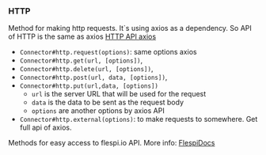 ### HTTP
Method for making http requests. It`s using axios as a dependency. So API of HTTP is the same as axios [HTTP API axios](https://github.com/axios/axios)
* `Connector#http.request(options)`: same options axios
* `Connector#http.get(url, [options])`,
* `Connector#http.delete(url, [options])`,
* `Connector#http.post(url, data, [options])`,
* `Connector#http.put(url,data, [options])`
    * `url` is the server URL that will be used for the request
    * `data` is the data to be sent as the request body
    * `options` are another options by axios API
* `Connector#http.external(options)`: to make requests to somewhere. Get full api of axios.

Methods for easy access to flespi.io API. More info: [FlespiDocs](https://flespi.io/docs)
